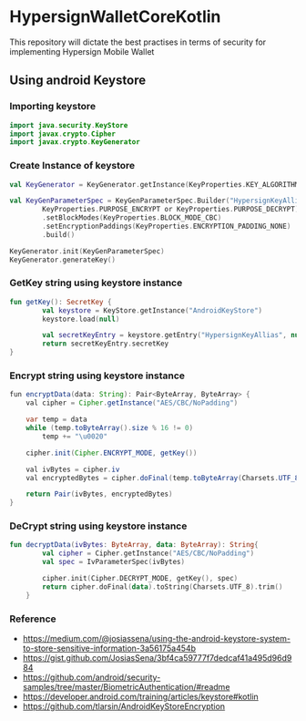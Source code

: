 # HypersignWalletCoreKotlin

This repository will dictate the best practises in terms of security for implementing Hypersign Mobile Wallet

## Using android Keystore


### Importing keystore

```Kotlin
import java.security.KeyStore
import javax.crypto.Cipher
import javax.crypto.KeyGenerator

```

### Create Instance of keystore


```Kotlin
val KeyGenerator = KeyGenerator.getInstance(KeyProperties.KEY_ALGORITHM_AES,"AndroidKeyStore")

val KeyGenParameterSpec = KeyGenParameterSpec.Builder("HypersignKeyAllias",
        KeyProperties.PURPOSE_ENCRYPT or KeyProperties.PURPOSE_DECRYPT)
        .setBlockModes(KeyProperties.BLOCK_MODE_CBC)
        .setEncryptionPaddings(KeyProperties.ENCRYPTION_PADDING_NONE)
        .build()

KeyGenerator.init(KeyGenParameterSpec)
KeyGenerator.generateKey()


```

### GetKey string using keystore instance


```Kotlin
fun getKey(): SecretKey {
        val keystore = KeyStore.getInstance("AndroidKeyStore")
        keystore.load(null)

        val secretKeyEntry = keystore.getEntry("HypersignKeyAllias", null) as KeyStore.SecretKeyEntry
        return secretKeyEntry.secretKey
}

```

### Encrypt string using keystore instance


```java
fun encryptData(data: String): Pair<ByteArray, ByteArray> {
    val cipher = Cipher.getInstance("AES/CBC/NoPadding")

    var temp = data
    while (temp.toByteArray().size % 16 != 0)
        temp += "\u0020"

    cipher.init(Cipher.ENCRYPT_MODE, getKey())

    val ivBytes = cipher.iv
    val encryptedBytes = cipher.doFinal(temp.toByteArray(Charsets.UTF_8))

    return Pair(ivBytes, encryptedBytes)
}
```



### DeCrypt string using keystore instance


```Kotlin
fun decryptData(ivBytes: ByteArray, data: ByteArray): String{
        val cipher = Cipher.getInstance("AES/CBC/NoPadding")
        val spec = IvParameterSpec(ivBytes)

        cipher.init(Cipher.DECRYPT_MODE, getKey(), spec)
        return cipher.doFinal(data).toString(Charsets.UTF_8).trim()
    }
```

### Reference

- https://medium.com/@josiassena/using-the-android-keystore-system-to-store-sensitive-information-3a56175a454b
- https://gist.github.com/JosiasSena/3bf4ca59777f7dedcaf41a495d96d984
- https://github.com/android/security-samples/tree/master/BiometricAuthentication/#readme
- https://developer.android.com/training/articles/keystore#kotlin
- https://github.com/tlarsin/AndroidKeyStoreEncryption
